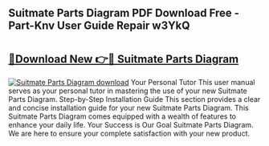 ## Suitmate Parts Diagram PDF Download Free - Part-Knv User Guide Repair w3YkQ

# <h2><a href="http://dfhst4n.blite.top/?on=Suitmate+Parts+Diagram">🔗Download New 👉🔴 Suitmate Parts Diagram</a></h2>

[![Suitmate Parts Diagram download](https://i.imgur.com/lujVjoI.png)](http://dfhst4n.blite.top/?on=Suitmate+Parts+Diagram)
Your Personal Tutor This user manual serves as your personal tutor in mastering the use of your new Suitmate Parts Diagram. Step-by-Step Installation Guide This section provides a clear and concise installation guide for your new Suitmate Parts Diagram. This Suitmate Parts Diagram comes equipped with a wealth of features to enhance your daily life. Your Success is Our Goal Suitmate Parts Diagram. We are here to ensure your complete satisfaction with your new product.
